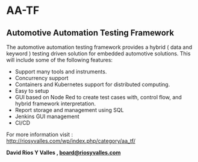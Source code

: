 # AA-TF
## Automotive Automation Testing Framework

The automotive automation testing framework provides a hybrid ( data and keyword ) testing driven solution for embedded automotive solutions. 
This will include some of the following features:

- Support many tools and instruments.
- Concurrency support
- Containers and Kubernetes support for distributed computing.
- Easy to setup
- GUI based on Node Red to create test cases with, control flow, and hybrid framework interpretation.
- Report storage and management using SQL
- Jenkins GUI management
- CI/CD

For more information visit : http://riosyvalles.com/wp/index.php/category/aa_tf/ 

**David Rios Y Valles , board@riosyvalles.com**
